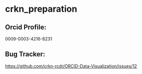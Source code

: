 # crkn_preparation


## Orcid Profile:

0009-0003-4216-8231

## Bug Tracker:

<https://github.com/crkn-rcdr/ORCID-Data-Visualization/issues/12>
